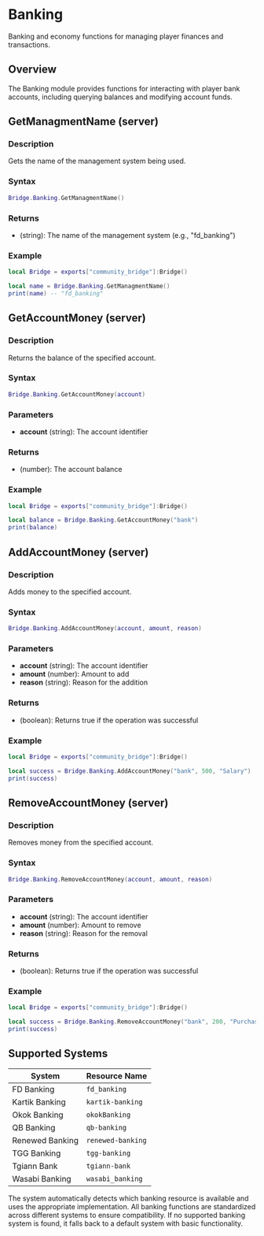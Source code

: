 # <i class="fas fa-university"></i> Banking

<!--META
nav: true
toc: true
description: Banking and economy functions for managing player finances and transactions.
-->

Banking and economy functions for managing player finances and transactions.

## Overview

The Banking module provides functions for interacting with player bank accounts, including querying balances and modifying account funds.

## GetManagmentName (server)

### Description
Gets the name of the management system being used.

### Syntax
```lua
Bridge.Banking.GetManagmentName()
```

### Returns
- (string): The name of the management system (e.g., "fd_banking")

### Example
```lua
local Bridge = exports["community_bridge"]:Bridge()

local name = Bridge.Banking.GetManagmentName()
print(name) -- "fd_banking"
```

## GetAccountMoney (server)

### Description
Returns the balance of the specified account.

### Syntax
```lua
Bridge.Banking.GetAccountMoney(account)
```

### Parameters
- **account** (string): The account identifier

### Returns
- (number): The account balance

### Example
```lua
local Bridge = exports["community_bridge"]:Bridge()

local balance = Bridge.Banking.GetAccountMoney("bank")
print(balance)
```

## AddAccountMoney (server)

### Description
Adds money to the specified account.

### Syntax
```lua
Bridge.Banking.AddAccountMoney(account, amount, reason)
```

### Parameters
- **account** (string): The account identifier
- **amount** (number): Amount to add
- **reason** (string): Reason for the addition

### Returns
- (boolean): Returns true if the operation was successful

### Example
```lua
local Bridge = exports["community_bridge"]:Bridge()

local success = Bridge.Banking.AddAccountMoney("bank", 500, "Salary")
print(success)
```

## RemoveAccountMoney (server)

### Description
Removes money from the specified account.

### Syntax
```lua
Bridge.Banking.RemoveAccountMoney(account, amount, reason)
```

### Parameters
- **account** (string): The account identifier
- **amount** (number): Amount to remove
- **reason** (string): Reason for the removal

### Returns
- (boolean): Returns true if the operation was successful

### Example
```lua
local Bridge = exports["community_bridge"]:Bridge()

local success = Bridge.Banking.RemoveAccountMoney("bank", 200, "Purchase")
print(success)
```

## Supported Systems

| System | Resource Name |
|--------|---------------|
| FD Banking | `fd_banking` |
| Kartik Banking | `kartik-banking` |
| Okok Banking | `okokBanking` |
| QB Banking | `qb-banking` |
| Renewed Banking | `renewed-banking` |
| TGG Banking | `tgg-banking` |
| Tgiann Bank | `tgiann-bank` |
| Wasabi Banking | `wasabi_banking` |

The system automatically detects which banking resource is available and uses the appropriate implementation. All banking functions are standardized across different systems to ensure compatibility. If no supported banking system is found, it falls back to a default system with basic functionality.

